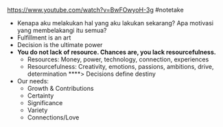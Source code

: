 https://www.youtube.com/watch?v=BwFOwyoH-3g
#notetake 
- Kenapa aku melakukan hal yang aku lakukan sekarang? Apa motivasi yang membelakangi itu semua?
- Fulfillment is an art
- Decision is the ultimate power
- **You do not lack of resource. Chances are, you lack resourcefulness.**
	- Resources: Money, power, technology, connection, experiences
	- Resourcefulness: Creativity, emotions, passions, ambitions, drive, determination
****> Decisions define destiny
- Our needs:
	- Growth & Contributions
	- Certainty
	- Significance
	- Variety
	- Connections/Love